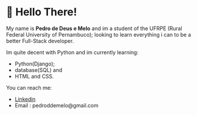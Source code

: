 <h1>👋 Hello There!</h1>

My name is <b>Pedro de Deus e Melo</b> and im a student of the UFRPE (Rural Federal University of Pernambuco); looking to learn everything i can to be a better Full-Stack developer.

Im quite decent with Python and im currently learning:
<ul>
  <li>Python(Django);</li>
  <li>database(SQL) and</li>
  <li>HTML and CSS.</li>
</ul>
You can reach me:
<ul>
  <li>
    <a href="https://www.linkedin.com/in/pedro-melo-22b4a1235/">Linkedin</a>
  </li>
  <li>Email : pedroddemelo@gmail.com</li>
</ul>

